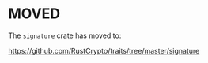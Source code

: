 # MOVED

The `signature` crate has moved to:

https://github.com/RustCrypto/traits/tree/master/signature
